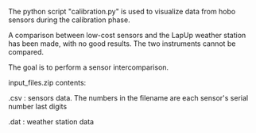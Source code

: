 The python script "calibration.py" is used to visualize data from hobo sensors during the calibration phase.

A comparison between low-cost sensors and the LapUp weather station has been made,
with no good results. The two instruments cannot be compared.

The goal is to perform a sensor intercomparison.


input_files.zip contents:

.csv  : sensors data.
The numbers in the filename are each sensor's serial number last digits

.dat  : weather station data
